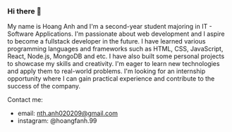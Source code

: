 ### Hi there 👋

My name is Hoang Anh and I'm a second-year student majoring in IT - Software Applications. I'm passionate about web development and I aspire to become a fullstack developer in the future. I have learned various programming languages and frameworks such as HTML, CSS, JavaScript, React, Node.js, MongoDB and etc. I have also built some personal projects to showcase my skills and creativity. I'm eager to learn new technologies and apply them to real-world problems. I'm looking for an internship opportunity where I can gain practical experience and contribute to the success of the company.

Contact me:
- email: nth.anh020209@gmail.com
- instagram: @hoangfanh.99
